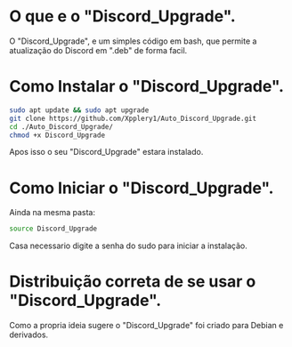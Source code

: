 # O que e o "Discord_Upgrade".
O "Discord_Upgrade", e um simples código em bash, que permite a atualização do Discord em ".deb" de forma facil.

# Como Instalar o "Discord_Upgrade".
```Bash
sudo apt update && sudo apt upgrade
git clone https://github.com/Xpplery1/Auto_Discord_Upgrade.git
cd ./Auto_Discord_Upgrade/
chmod +x Discord_Upgrade
```
Apos isso o seu "Discord_Upgrade" estara instalado.

# Como Iniciar o "Discord_Upgrade".
Ainda na mesma pasta:
```Bash
source Discord_Upgrade
```
Casa necessario digite a senha do sudo para iniciar a instalação.

# Distribuição correta de se usar o "Discord_Upgrade".
Como a propria ideia sugere o "Discord_Upgrade" foi criado para Debian e derivados.
